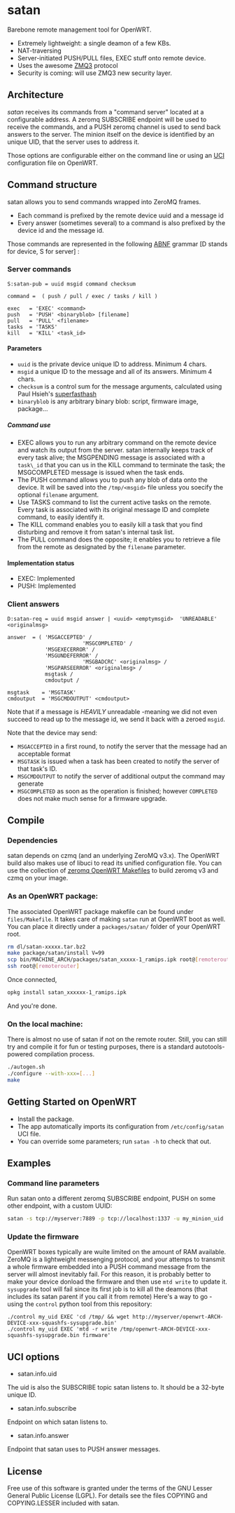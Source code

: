 # satan

Barebone remote management tool for OpenWRT.

* Extremely lightweight: a single deamon of a few KBs.
* NAT-traversing
* Server-initiated PUSH/PULL files, EXEC stuff onto remote device.
* Uses the awesome [ZMQ3](http://www.zeromq.org/) protocol
* Security is coming: will use ZMQ3 new security layer.

## Architecture

*satan* receives its commands from a "command server" located at a configurable address.
A zeromq SUBSCRIBE endpoint will be used to receive the commands, and a PUSH zeromq channel is used to send back answers to the server.
The minion itself on the device is identified by an unique UID, that the server uses to address it.

Those options are configurable either on the command line or using an [UCI](http://wiki.openwrt.org/doc/uci) configuration file on OpenWRT.

## Command structure

satan allows you to send commands wrapped into ZeroMQ frames.

* Each command is prefixed by the remote device uuid and a message id
* Every answer (sometimes several) to a command is also prefixed by the device id and the message id.

Those commands are represented in the following [ABNF](http://www.ietf.org/rfc/rfc2234.txt) grammar [D stands for device, S for server] :

### Server commands

```
S:satan-pub = uuid msgid command checksum

command =  ( push / pull / exec / tasks / kill )

exec   = 'EXEC' <command>
push   = 'PUSH' <binaryblob> [filename]
pull   = 'PULL' <filename>
tasks  = 'TASKS'
kill   = 'KILL' <task_id>

```

#### Parameters

* `uuid` is the private device unique ID to address. Minimum 4 chars.
* `msgid` a unique ID to the message and all of its answers. Minimum 4 chars.
* `checksum` is a control sum for the message arguments, calculated using Paul Hsieh's [superfasthash](http://www.azillionmonkeys.com/qed/hash.html)
* `binaryblob` is any arbitrary binary blob: script, firmware image, package...

##### Command use

* EXEC allows you to run any arbitrary command on the remote device and watch its output from the server.
satan internally keeps track of every task alive; the MSGPENDING message is associated with a `task\_id` that you can us in the KILL command to terminate the task; the MSGCOMPLETED message is issued when the task ends.
* The PUSH command allows you to push any blob of data onto the device. It will be saved into the `/tmp/<msgid>` file unless you soecify the optional `filename` argument.
* Use TASKS command to list the current active tasks on the remote. Every task is associated with its original message ID and complete command, to easily identify it.
* The KILL command enables you to easily kill a task that you find disturbing and remove it from satan's internal task list.
* The PULL command does the opposite; it enables you to retrieve a file from the remote as designated by the `filename` parameter.


#### Implementation status

* EXEC: Implemented
* PUSH: Implemented

### Client answers

```
D:satan-req = uuid msgid answer | <uuid> <emptymsgid>  'UNREADABLE' <originalmsg>

answer  = ( 'MSGACCEPTED' /
						'MSGCOMPLETED' /
            'MSGEXECERROR' /
            'MSGUNDEFERROR' /
						'MSGBADCRC' <originalmsg> /
            'MSGPARSEERROR' <originalmsg> /
            msgtask /
            cmdoutput /

msgtask    = 'MSGTASK'
cmdoutput  = 'MSGCMDOUTPUT' <cmdoutput>
```

Note that if a message is _HEAVILY_ unreadable -meaning we did not even succeed
to read up to the message id, we send it back with a zeroed `msgid`.

Note that the device may send:
* `MSGACCEPTED` in a first round, to notify the server that the message had an acceptable format
* `MSGTASK` is issued when a task has been created to notify the server of that task's ID.
* `MSGCMDOUTPUT` to notify the server of additional output the command may generate
* `MSGCOMPLETED` as soon as the operation is finished; however `COMPLETED` does not make much sense for a firmware upgrade.

## Compile

### Dependencies

satan depends on czmq (and an underlying ZeroMQ v3.x). The OpenWRT build also makes use of libuci to read its unified configuration file.
You can use the collection of [zeromq OpenWRT Makefiles](https://github.com/vperron/openwrt-zmq-packages) to
build zeromq v3 and czmq on your image.

### As an OpenWRT package:

The associated OpenWRT package makefile can be found under `files/Makefile`.
It takes care of making `satan` run at OpenWRT boot as well.
You can place it directly under a `packages/satan/` folder of your OpenWRT root.

```bash
rm dl/satan-xxxxx.tar.bz2
make package/satan/install V=99
scp bin/MACHINE_ARCH/packages/satan_xxxxx-1_ramips.ipk root@[remoterouter]:.
ssh root@[remoterouter]
```

Once connected,

```bash
opkg install satan_xxxxxx-1_ramips.ipk
```

And you're done.

### On the local machine:

There is almost no use of satan if not on the remote router.
Still, you can still try and compile it for fun or testing purposes, there is a standard autotools-powered compilation process.

```bash
./autogen.sh
./configure --with-xxx=[...]
make
```

## Getting Started on OpenWRT

* Install the package.
* The app automatically imports its configuration from `/etc/config/satan` UCI file.
* You can override some parameters; run  `satan -h` to check that out.

## Examples

### Command line parameters

Run satan onto a different zeromq SUBSCRIBE endpoint, PUSH on some other endpoint, with a custom UUID:

```bash
satan -s tcp://myserver:7889 -p tcp://localhost:1337 -u my_minion_uid
```

### Update the firmware

OpenWRT boxes typically are wuite limited on the amount of RAM available.
ZeroMQ is a lightweight messenging protocol, and your attemps to transmit a whole firmware embedded into a PUSH command message from the server will almost inevitably fail.
For this reason, it is probably better to make your device donload the firmware and then use `mtd write` to update it. `sysupgrade` tool will fail since its first job is to kill all the deamons (that includes its satan parent if you call it from remote)
Here's a way to go - using the `control` python tool from this repository:

```
./control my_uid EXEC 'cd /tmp/ && wget http://myserver/openwrt-ARCH-DEVICE-xxx-squashfs-sysupgrade.bin'
./control my_uid EXEC 'mtd -r write /tmp/openwrt-ARCH-DEVICE-xxx-squashfs-sysupgrade.bin firmware'
```

## UCI options

* satan.info.uid

The uid is also the SUBSCRIBE topic satan listens to.
It should be a 32-byte unique ID.

* satan.info.subscribe

Endpoint on which satan listens to.

* satan.info.answer

Endpoint that satan uses to PUSH answer messages.


## License

Free use of this software is granted under the terms of the GNU Lesser General Public License (LGPL). For details see the files COPYING and COPYING.LESSER included with satan.
